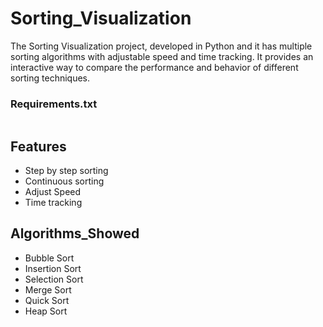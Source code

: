 # Sorting_Visualization
The Sorting Visualization project, developed in Python and it has multiple sorting algorithms with adjustable speed and time tracking. It provides an interactive way to compare the performance and behavior of different sorting techniques.

### Requirements.txt
```pygame
```

## Features
- Step by step sorting
- Continuous sorting
- Adjust Speed
- Time tracking

## Algorithms_Showed
- Bubble Sort
- Insertion Sort
- Selection Sort
- Merge Sort
- Quick Sort
- Heap Sort